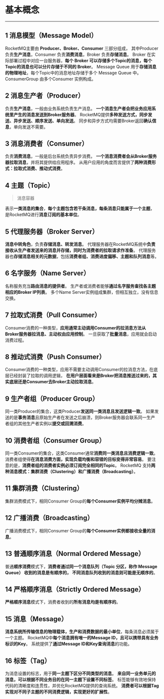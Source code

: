 

# 基本概念
----

## 1 消息模型（Message Model）
RocketMQ主要由 **Producer、Broker、Consumer** 三部分组成，
其中Producer 负责**生产消息**，Consumer 负责**消费消息**，Broker 负责**存储消息**。
Broker 在实际部署过程中对应一台服务器，**每个 Broker 可以存储多个Topic的消息，每个Topic的消息也可以分片存储于不同的 Broker**。
Message Queue 用于**存储消息的物理地址**，每个Topic中的消息地址存储于多个 Message Queue 中。
ConsumerGroup 由多个Consumer 实例构成。

## 2 消息生产者（Producer）
负责**生产消息**，一般由业务系统负责生产消息。
**一个消息生产者会把业务应用系统里产生的消息发送到Broker服务器**。
RocketMQ提供**多种发送方式，同步发送、异步发送、顺序发送、单向发送**。
同步和异步方式均需要Broker返回**确认信息**，单向发送不需要。
 
## 3 消息消费者（Consumer）
负责**消费消息**，一般是后台系统负责异步消费。
**一个消息消费者会从Broker服务器拉取消息**，并将其提供给应用程序。
从用户应用的角度而言提供了**两种消费形式：拉取式消费、推动式消费**。
 
## 4 主题（Topic）
> 消息容器

表示**一类消息的集合**，**每个主题包含若干条消息，每条消息只能属于一个主题**，
是RocketMQ进行**消息订阅的基本单位**。
  
## 5 代理服务器（Broker Server）
**消息中转角色**，负责**存储消息、转发消息**。
代理服务器在RocketMQ系统中**负责接收从生产者发送来的消息并存储，同时为消费者的拉取请求作准备**。
代理服务器也**存储消息相关的元数据**，包括**消费者组、消费进度偏移、主题和队列消息**等。

## 6 名字服务（Name Server）
名称服务充当**路由消息的提供者**。
生产者或消费者能够**通过名字服务查找各主题相应的Broker IP列表**。
多个Name Server实例组成集群，但相互独立，没有信息交换。
 
## 7 拉取式消费（Pull Consumer）
Consumer消费的一种类型，**应用通常主动调用Consumer的拉消息方法从Broker服务器拉消息、主动权由应用控制**。
一旦获取了**批量消息**，应用就会启动消费过程。
  
## 8 推动式消费（Push Consumer）
Consumer消费的一种类型，应用不需要主动调用Consumer的拉消息方法，在底层已经封装了拉取的调用逻辑，
**在用户层面看来是Broker把消息推送过来的，其实底层还是Consumer去Broker主动拉取消息**。
 
## 9 生产者组（Producer Group）
同一类Producer的集合，这类Producer**发送同一类消息且发送逻辑一致**。
如果发送的是**事务消息**且原始生产者在发送之后崩溃，则Broker服务器会联系同一生产者组的其他生产者实例以**提交或回溯消费**。
  
## 10 消费者组（Consumer Group）
同一类Consumer的集合，这类Consumer通常**消费同一类消息且消费逻辑一致**。
消费者组使得**在消息消费方面，实现负载均衡和容错的目标变得非常容易**。
要注意的是，**消费者组的消费者实例必须订阅完全相同的Topic**。
RocketMQ 支持**两种消息模式：集群消费（Clustering）和广播消费（Broadcasting）**。
  
## 11 集群消费（Clustering）
集群消费模式下，相同Consumer Group的**每个Consumer实例平均分摊消息**。

## 12 广播消费（Broadcasting）
广播消费模式下，相同Consumer Group的**每个Consumer实例都接收全量的消息**。

## 13 普通顺序消息（Normal Ordered Message）
普通**顺序消费**模式下，**消费者通过同一个消息队列（Topic 分区，称作 Message Queue） 收到的消息是有顺序的，
不同消息队列收到的消息则可能是无顺序的**。

## 14 严格顺序消息（Strictly Ordered Message）
**严格顺序消息**模式下，消费者收到的**所有消息均是有顺序的**。

## 15 消息（Message）
**消息系统所传输信息的物理载体，生产和消费数据的最小单位**，每条消息必须属于一个主题。
RocketMQ中**每个消息拥有唯一的Message ID，且可以携带具有业务标识的Key**。
系统提供了**通过Message ID和Key查询消息**的功能。

## 16 标签（Tag）
为消息设置的标志，用于**同一主题下区分不同类型的消息**。
**来自同一业务单元的消息，可以根据不同业务目的在同一主题下设置不同标签**。
标签能够有效地保持代码的清晰度和连贯性，并优化RocketMQ提供的查询系统。
**消费者可以根据Tag实现对不同子主题的不同消费逻辑，实现更好的扩展性**。

